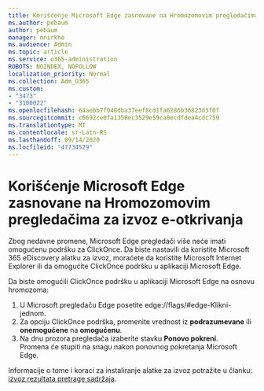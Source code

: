 ```yaml
---
title: Korišćenje Microsoft Edge zasnovane na Hromozomovim pregledačima za izvoz e-otkrivanja
ms.author: pebaum
author: pebaum
manager: mnirkhe
ms.audience: Admin
ms.topic: article
ms.service: o365-administration
ROBOTS: NOINDEX, NOFOLLOW
localization_priority: Normal
ms.collection: Adm_O365
ms.custom:
- "3473"
- "3100022"
ms.openlocfilehash: 64aebb7f048dba37eef8cd1fa6286b36823d3f0f
ms.sourcegitcommit: c6692ce0fa1358ec3529e59ca0ecdfdea4cdc759
ms.translationtype: MT
ms.contentlocale: sr-Latn-RS
ms.lasthandoff: 09/14/2020
ms.locfileid: "47734529"
---
```

# <a name="using-microsoft-edge-based-on-chromium-browsers-for-ediscovery-export"></a>Korišćenje Microsoft Edge zasnovane na Hromozomovim pregledačima za izvoz e-otkrivanja

Zbog nedavne promene, Microsoft Edge pregledači više neće imati omogućenu podršku za ClickOnce. Da biste nastavili da koristite Microsoft 365 eDiscovery alatku za izvoz, moraćete da koristite Microsoft Internet Explorer ili da omogućite ClickOnce podršku u aplikaciji Microsoft Edge. 

Da biste omogućili ClickOnce podršku u aplikaciji Microsoft Edge na osnovu hromozoma: 
1. U Microsoft pregledaču Edge posetite edge://flags/#edge-Klikni-jednom.
2. Za opciju ClickOnce podrška, promenite vrednost iz **podrazumevane** ili **onemogućene** na **omogućenu**. 
3. Na dnu prozora pregledača izaberite stavku **Ponovo pokreni**. <br>
 Promena će stupiti na snagu nakon ponovnog pokretanja Microsoft Edge. 

Informacije o tome i koraci za instaliranje alatke za izvoz potražite u članku: [ izvoz rezultata pretrage sadržaja](https://docs.microsoft.com/microsoft-365/compliance/export-search-results).